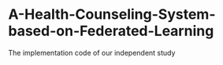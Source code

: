 # A-Health-Counseling-System-based-on-Federated-Learning
The implementation code of our independent study

